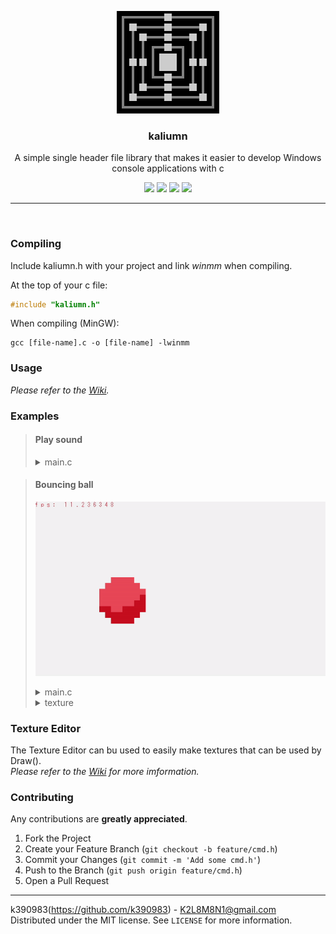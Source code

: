 <p align="center">
  <img src="assets/logo.png" alt="Logo">
  <h3 align="center"><b>kaliumn</b></h1>
  <p align="center">A simple single header file library that makes it easier to develop Windows console applications with c</p>
  <p align="center">
  <img src="https://img.shields.io/github/license/k390983/kaliumn"> <img src="https://img.shields.io/github/repo-size/k390983/kaliumn"> <img src="https://img.shields.io/github/issues/k390983/kaliumn"> <img src="https://img.shields.io/badge/platform-windows-blue">
  </p>
</p>

----

<br>

### Compiling

Include kaliumn.h with your project and link *winmm* when compiling.

At the top of your c file:

```c
#include "kaliumn.h"
```

When compiling (MinGW):

```
gcc [file-name].c -o [file-name] -lwinmm
```

### Usage

*Please refer to the [Wiki](https://github.com/k390983/cmd.h/wiki).*

### Examples

> #### Play sound
>
> <details><summary>main.c</summary>
>
> ```c
> #include <stdlib.h>
> #include <stdio.h>
> #include "cmd.h"
> int main(void)
> {
>     PlayAudio("sound.mp3", 0);
>     Sleep(1000);
>     PauseAudio("sound.mp3");
>     Sleep(1000);
>     ResumeAudio("sound.mp3");
>     Sleep(1000);
>     StopAudio("sound.mp3");
> }
>
> ```
> </details>

> #### Bouncing ball
>
> ![ball-gif](assets/bouncingBall.gif)
>
> <details><summary>main.c</summary>
>
> ```c
> #include <stdlib.h>
> #include <stdio.h>
> #include "../kaliumn.h"
> int main(void)
> {
> 	int x, y;
> 	int WIDTH = 50;
> 	int HEIGHT = 30;
> 	int xDirection = 0;
> 	int yDirection = 0;
> 	char fpsChar[100];
> 	int *player = LoadTexture("texture");
> 	//Initialize Canvas
> 	Startup((WIDTH) * 2, HEIGHT, "test");
> 	InitCanvas(WIDTH, HEIGHT, 71);
> 	x = 0;
> 	y = 0;
> 	while(1)
> 	{
> 		//Collision + Movement
> 		if(x == 0)
> 		{
> 			xDirection = 0;
> 		}
> 		if(x + player[0] == WIDTH)
> 		{
> 			xDirection = 1;
> 		}
> 		if(y == 0)
> 		{
> 			yDirection = 0;
> 		}
> 		if(y + player[1] == HEIGHT)
> 		{
> 			yDirection = 1;
> 		}
> 		if(xDirection == 0)
> 		{
> 			x++;
> 		}
> 		else
> 		{
> 			x--;
> 		}
>
> 		if(yDirection == 0)
> 		{
> 			y++;
> 		}
> 		else
> 		{
> 			y--;
> 		}
> 		//Clean canvas
> 		CleanCanvas(71);
> 		//Draw ball and fps
> 		DrawTexture(player, x, y);
> 		sprintf(fpsChar, "fps: %f", GetFPS());
> 		DrawChar(fpsChar, 40, 0, 0);
> 		//Display canvas to screen
> 		Display(););
> 	}
> }
> ```
> </details>
>  
> <details><summary>texture</summary>
>
> ```c
> 8, 8
> 99 99 41 41 41 41 99 99
> 99 41 41 41 41 41 41 99
> 41 41 41 41 41 41 41 41
> 41 41 41 41 41 41 41 40
> 41 41 41 41 41 41 40 40
> 40 40 41 41 40 40 40 40
> 99 40 40 40 40 40 40 99
> 99 99 40 40 40 40 99 99
> ```
> </details>

### Texture Editor
The Texture Editor can bu used to easily make textures that can be used by Draw().    
*Please refer to the [Wiki](https://github.com/k390983/cmd.h/wiki) for more imformation.*

### Contributing
Any contributions are **greatly appreciated**.

1. Fork the Project
2. Create your Feature Branch (`git checkout -b feature/cmd.h`)
3. Commit your Changes (`git commit -m 'Add some cmd.h'`)
4. Push to the Branch (`git push origin feature/cmd.h`)
5. Open a Pull Request

----

k390983(https://github.com/k390983) - K2L8M8N1@gmail.com    
Distributed under the MIT license. See `LICENSE` for more information.
